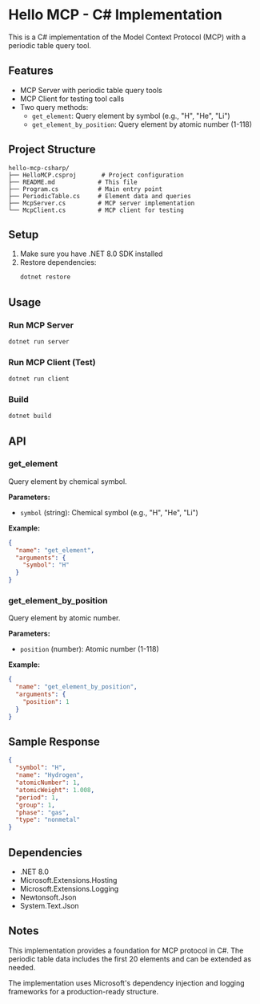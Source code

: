 # Hello MCP - C# Implementation

This is a C# implementation of the Model Context Protocol (MCP) with a periodic table query tool.

## Features

- MCP Server with periodic table query tools
- MCP Client for testing tool calls
- Two query methods:
  - `get_element`: Query element by symbol (e.g., "H", "He", "Li")
  - `get_element_by_position`: Query element by atomic number (1-118)

## Project Structure

```
hello-mcp-csharp/
├── HelloMCP.csproj       # Project configuration
├── README.md            # This file
├── Program.cs           # Main entry point
├── PeriodicTable.cs     # Element data and queries
├── McpServer.cs         # MCP server implementation
└── McpClient.cs         # MCP client for testing
```

## Setup

1. Make sure you have .NET 8.0 SDK installed
2. Restore dependencies:
   ```bash
   dotnet restore
   ```

## Usage

### Run MCP Server
```bash
dotnet run server
```

### Run MCP Client (Test)
```bash
dotnet run client
```

### Build
```bash
dotnet build
```

## API

### get_element
Query element by chemical symbol.

**Parameters:**
- `symbol` (string): Chemical symbol (e.g., "H", "He", "Li")

**Example:**
```json
{
  "name": "get_element",
  "arguments": {
    "symbol": "H"
  }
}
```

### get_element_by_position
Query element by atomic number.

**Parameters:**
- `position` (number): Atomic number (1-118)

**Example:**
```json
{
  "name": "get_element_by_position", 
  "arguments": {
    "position": 1
  }
}
```

## Sample Response

```json
{
  "symbol": "H",
  "name": "Hydrogen",
  "atomicNumber": 1,
  "atomicWeight": 1.008,
  "period": 1,
  "group": 1,
  "phase": "gas",
  "type": "nonmetal"
}
```

## Dependencies

- .NET 8.0
- Microsoft.Extensions.Hosting
- Microsoft.Extensions.Logging
- Newtonsoft.Json
- System.Text.Json

## Notes

This implementation provides a foundation for MCP protocol in C#. The periodic table data includes the first 20 elements and can be extended as needed.

The implementation uses Microsoft's dependency injection and logging frameworks for a production-ready structure.
